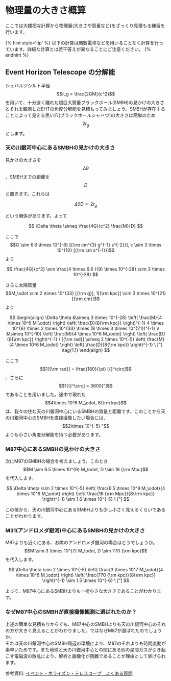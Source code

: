 # 物理量の大きさ概算

ここでは大雑把な計算から物理量(大きさや質量など)をざっくり見積もる練習を行います。

{% hint style='tip' %}
以下の計算は関数電卓などを用いることなく計算を行っています。詳細な計算とは若干答えが異なることにご注意ください。
{% endhint %}

## Event Horizon Telescope の分解能

シュバルツシルト半径$$r_g = \frac{2GM}{c^2}$$を用いて、十分遠く離れた超巨大質量ブラックホール(SMBH)の見かけの大きさとそれを観測したEHTの角度分解能を見積もってみましょう。SMBHが存在することによって見える黒い穴(ブラックホールシャドウ)の大きさは簡単のため$$2 r_g$$とします。

### 天の川銀河中心にあるSMBHの見かけの大きさ

見かけの大きさを$$\Delta \theta$$、SMBHまでの距離を$$D$$と置きます。これらは

$$
\Delta \theta D \simeq 2r_g
$$

という関係があります。よって

$$
\Delta \theta \simeq \frac{4G}{c^2} \frac{M}{D}
$$

ここで$$G \sim 6.6 \times 10^{-8} [{\rm cm^{3} g^{-1} s^{-2}}], c \sim 3 \times 10^{10} [{\rm cm s^{-1}}]$$より

$$
\frac{4G}{c^2} \sim \frac{4 \times 6.6 }{9} \times 10^{-28} \sim 3 \times 10^{-28}
$$

さらに太陽質量$$M_\odot \sim 2 \times 10^{33} [{\rm g}], 1[{\rm kpc}] \sim 3 \times 10^{21} [{\rm cm}]$$より

$$
\begin{align}
\Delta \theta 
&\simeq 3 \times 10^{-28} \left( \frac{M}{4 \times 10^6 M_\odot} \right) \left( \frac{D}{8{\rm kpc}} \right)^{-1} 4 \times 10^{6} \times 2 \times 10^{33} \times (8 \times 3 \times 10^{21})^{-1} \\
&\simeq 10^{-10} \left( \frac{M}{4 \times 10^6 M_\odot} \right) \left( \frac{D}{8{\rm kpc}} \right)^{-1} \ [{\rm rad}]
\simeq 2 \times 10^{-5} \left( \frac{M}{4 \times 10^6 M_\odot} \right) \left( \frac{D}{8{\rm kpc}} \right)^{-1} \ ["] \tag{1.1}
\end{align}
$$

ここで$$1[{\rm rad}] = \frac{180}{\pi} [{}^\circ]$$、さらに$$1[{}^\circ] = 3600["]$$であることを用いました。途中で現れた$$4\times 10^6 M_\odot, 8{\rm kpc}$$は、我々の住む天の川銀河中心にいるSMBHの質量と距離です。このことから天の川銀河中心のSMBHを直接撮像したい場合には、$$2\times 10^{-5} "$$よりも小さい角度分解能を持つ必要があります。

### M87中心にあるSMBHの見かけの大きさ

次にM87のSMBHの場合を考えましょう。このとき$$M \sim 6.5 \times 10^{9} M_\odot, D \sim 18 {\rm Mpc}$$を代入します。

$$
\Delta \theta \sim 2 \times 10^{-5} \left( \frac{6.5 \times 10^9 M_\odot}{4 \times 10^6 M_\odot} \right) \left( \frac{16 {\rm Mpc}}{8{\rm kpc}} \right)^{-1} 
\sim 1.6 \times 10^{-5} \ ["]
$$

この値から、天の川銀河中心にあるSMBHよりも少し小さく見えるくらいであることがわかります。

### M31(アンドロメダ銀河)中心にあるSMBHの見かけの大きさ

M87よりも近くにある、お隣のアンドロメダ銀河の場合はどうでしょうか。$$M \sim 3 \times 10^{7} M_\odot, D \sim 770 {\rm kpc}$$を代入します。

$$
\Delta \theta \sim 2 \times 10^{-5} \left( \frac{3 \times 10^7 M_\odot}{4 \times 10^6 M_\odot} \right) \left( \frac{770 {\rm kpc}}{8{\rm kpc}} \right)^{-1} 
\sim 1.5 \times 10^{-6} \ ["]
$$

よって、M87中心にあるSMBHよりも一桁小さな大きさであることがわかります。

### なぜM87中心のSMBHが直接撮像観測に選ばれたのか？

上述の簡単な見積もりからでも、M87中心のSMBHよりも天の川銀河中心のそれの方が大きく見えることがわかりました。ではなぜM87が選ばれたのでしょうか。  
それは天の川銀河中心のSMBH周辺の環境により、M87のそれよりも時間変動が素早いためです。また地球と天の川銀河中心との間にある別の星間ガスが引き起こす電磁波の散乱により、解析と画像化が困難であることが理由として挙げられます。

参考資料: [イベント・ホライズン・テレスコープ　よくある質問](https://www.nao.ac.jp/news/sp/20190410-eht/faq.pdf)

